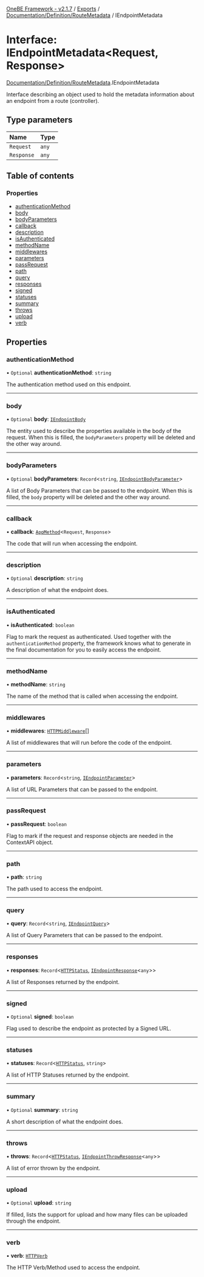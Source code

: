 [OneBE Framework - v2.1.7](../README.md) / [Exports](../modules.md) / [Documentation/Definition/RouteMetadata](../modules/Documentation_Definition_RouteMetadata.md) / IEndpointMetadata

# Interface: IEndpointMetadata<Request, Response\>

[Documentation/Definition/RouteMetadata](../modules/Documentation_Definition_RouteMetadata.md).IEndpointMetadata

Interface describing an object used to hold the metadata information
about an endpoint from a route (controller).

## Type parameters

| Name | Type |
| :------ | :------ |
| `Request` | `any` |
| `Response` | `any` |

## Table of contents

### Properties

- [authenticationMethod](Documentation_Definition_RouteMetadata.IEndpointMetadata.md#authenticationmethod)
- [body](Documentation_Definition_RouteMetadata.IEndpointMetadata.md#body)
- [bodyParameters](Documentation_Definition_RouteMetadata.IEndpointMetadata.md#bodyparameters)
- [callback](Documentation_Definition_RouteMetadata.IEndpointMetadata.md#callback)
- [description](Documentation_Definition_RouteMetadata.IEndpointMetadata.md#description)
- [isAuthenticated](Documentation_Definition_RouteMetadata.IEndpointMetadata.md#isauthenticated)
- [methodName](Documentation_Definition_RouteMetadata.IEndpointMetadata.md#methodname)
- [middlewares](Documentation_Definition_RouteMetadata.IEndpointMetadata.md#middlewares)
- [parameters](Documentation_Definition_RouteMetadata.IEndpointMetadata.md#parameters)
- [passRequest](Documentation_Definition_RouteMetadata.IEndpointMetadata.md#passrequest)
- [path](Documentation_Definition_RouteMetadata.IEndpointMetadata.md#path)
- [query](Documentation_Definition_RouteMetadata.IEndpointMetadata.md#query)
- [responses](Documentation_Definition_RouteMetadata.IEndpointMetadata.md#responses)
- [signed](Documentation_Definition_RouteMetadata.IEndpointMetadata.md#signed)
- [statuses](Documentation_Definition_RouteMetadata.IEndpointMetadata.md#statuses)
- [summary](Documentation_Definition_RouteMetadata.IEndpointMetadata.md#summary)
- [throws](Documentation_Definition_RouteMetadata.IEndpointMetadata.md#throws)
- [upload](Documentation_Definition_RouteMetadata.IEndpointMetadata.md#upload)
- [verb](Documentation_Definition_RouteMetadata.IEndpointMetadata.md#verb)

## Properties

### authenticationMethod

• `Optional` **authenticationMethod**: `string`

The authentication method used on this endpoint.

___

### body

• `Optional` **body**: [`IEndpointBody`](Documentation_Definition_RouteMetadata.IEndpointBody.md)

The entity used to describe the properties available in the body of the request.
When this is filled, the `bodyParameters` property will be deleted and the other way around.

___

### bodyParameters

• `Optional` **bodyParameters**: `Record`<`string`, [`IEndpointBodyParameter`](Documentation_Definition_RouteMetadata.IEndpointBodyParameter.md)\>

A list of Body Parameters that can be passed to the endpoint. When this is
filled, the `body` property will be deleted and the other way around.

___

### callback

• **callback**: [`AppMethod`](../modules/Router_RouteTypes.md#appmethod)<`Request`, `Response`\>

The code that will run when accessing the endpoint.

___

### description

• `Optional` **description**: `string`

A description of what the endpoint does.

___

### isAuthenticated

• **isAuthenticated**: `boolean`

Flag to mark the request as authenticated. Used together with the `authenticationMethod`
property, the framework knows what to generate in the final documentation for you
to easily access the endpoint.

___

### methodName

• **methodName**: `string`

The name of the method that is called when accessing the endpoint.

___

### middlewares

• **middlewares**: [`HTTPMiddleware`](../modules/HTTP_HTTPTypes.md#httpmiddleware)[]

A list of middlewares that will run before the code of the endpoint.

___

### parameters

• **parameters**: `Record`<`string`, [`IEndpointParameter`](Documentation_Definition_RouteMetadata.IEndpointParameter.md)\>

A list of URL Parameters that can be passed to the endpoint.

___

### passRequest

• **passRequest**: `boolean`

Flag to mark if the request and response objects are needed in the ContextAPI object.

___

### path

• **path**: `string`

The path used to access the endpoint.

___

### query

• **query**: `Record`<`string`, [`IEndpointQuery`](Documentation_Definition_RouteMetadata.IEndpointQuery.md)\>

A list of Query Parameters that can be passed to the endpoint.

___

### responses

• **responses**: `Record`<[`HTTPStatus`](../enums/HTTP_HTTPStatus.HTTPStatus.md), [`IEndpointResponse`](Documentation_Definition_RouteMetadata.IEndpointResponse.md)<`any`\>\>

A list of Responses returned by the endpoint.

___

### signed

• `Optional` **signed**: `boolean`

Flag used to describe the endpoint as protected by a Signed URL.

___

### statuses

• **statuses**: `Record`<[`HTTPStatus`](../enums/HTTP_HTTPStatus.HTTPStatus.md), `string`\>

A list of HTTP Statuses returned by the endpoint.

___

### summary

• `Optional` **summary**: `string`

A short description of what the endpoint does.

___

### throws

• **throws**: `Record`<[`HTTPStatus`](../enums/HTTP_HTTPStatus.HTTPStatus.md), [`IEndpointThrowResponse`](Documentation_Definition_RouteMetadata.IEndpointThrowResponse.md)<`any`\>\>

A list of error thrown by the endpoint.

___

### upload

• `Optional` **upload**: `string`

If filled, lists the support for upload and how many files can be uploaded through the endpoint.

___

### verb

• **verb**: [`HTTPVerb`](../enums/HTTP_HTTPVerb.HTTPVerb.md)

The HTTP Verb/Method used to access the endpoint.
